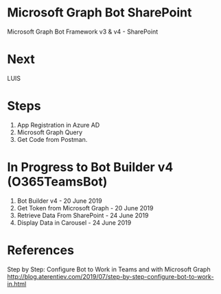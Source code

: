 # Microsoft Graph Bot SharePoint
Microsoft Graph Bot Framework v3 & v4 - SharePoint

# Next
LUIS

# Steps
1. App Registration in Azure AD
2. Microsoft Graph Query
3. Get Code from Postman.

# In Progress to Bot Builder v4 (O365TeamsBot)
1. Bot Builder v4 - 20 June 2019
2. Get Token from Microsoft Graph - 20 June 2019
3. Retrieve Data From SharePoint - 24 June 2019
4. Display Data in Carousel - 24 June 2019

# References
Step by Step: Configure Bot to Work in Teams and with Microsoft Graph
http://blog.aterentiev.com/2019/07/step-by-step-configure-bot-to-work-in.html
